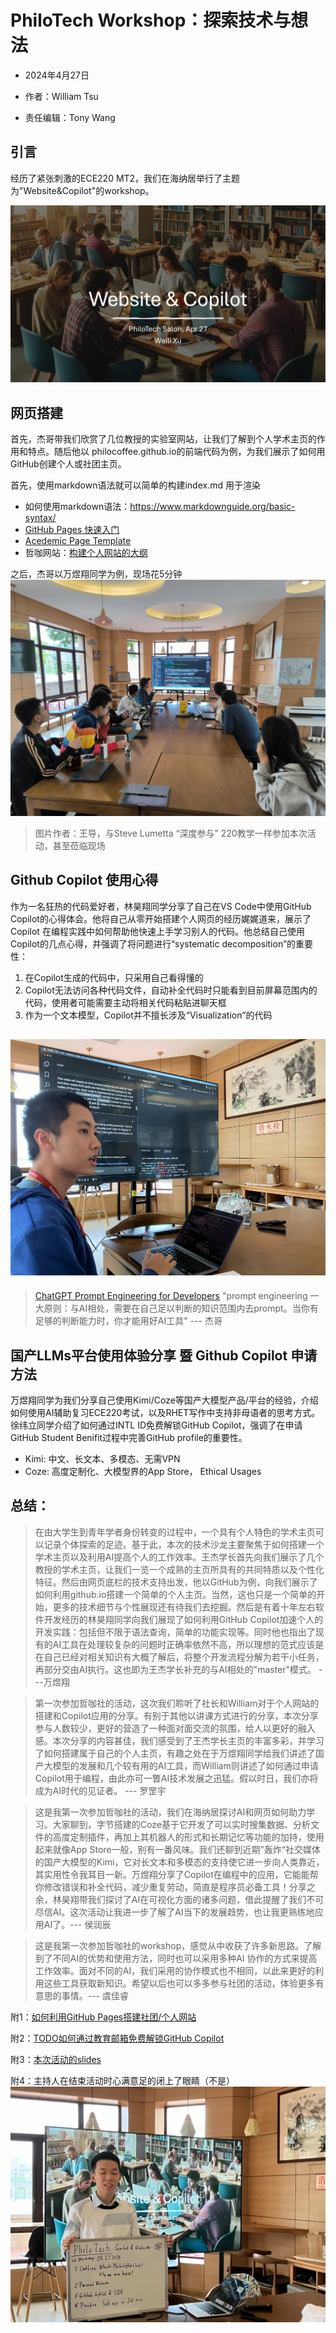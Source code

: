# PhiloTech Workshop：探索技术与想法

- 2024年4月27日

- 作者：William Tsu

- 责任编辑：Tony Wang
## 引言
经历了紧张刺激的ECE220 MT2，我们在海纳居举行了主题为"Website&Copilot"的workshop。

![slide_0th](/tech/2024/0427_PhiloTech_Copilot/blog.assets/slide0.jpeg)
## 网页搭建
首先，杰哥带我们欣赏了几位教授的实验室网站，让我们了解到个人学术主页的作用和特点。随后他以 philocoffee.github.io的前端代码为例，为我们展示了如何用GitHub创建个人或社团主页。

首先，使用markdown语法就可以简单的构建index.md 用于渲染
- 如何使用markdown语法：https://www.markdownguide.org/basic-syntax/
- [GitHub Pages 快速入门](https://docs.github.com/zh/pages/quickstart)
- [Acedemic Page Template](https://academicpages.github.io/)
- 哲咖网站：[构建个人网站的大纲](https://philocoffee.github.io/tech/0807_%E5%A6%82%E4%BD%95%E6%90%AD%E5%BB%BA%E8%87%AA%E5%B7%B1%E7%9A%84%E7%A4%BE%E5%9B%A2%E7%BD%91%E7%AB%99.html)
  
之后，杰哥以万煜翔同学为例，现场花5分钟
![为数不多能看的图片](/tech/2024/0427_PhiloTech_Copilot/blog.assets/salon.jpg)

> 图片作者：王导，与Steve Lumetta “深度参与” 220教学一样参加本次活动，甚至莅临现场

## Github Copilot 使用心得

作为一名狂热的代码爱好者，林昊翔同学分享了自己在VS Code中使用GitHub Copilot的心得体会。他将自己从零开始搭建个人网页的经历娓娓道来，展示了Copilot 在编程实践中如何帮助他快速上手学习别人的代码。他总结自己使用Copilot的几点心得，并强调了将问题进行“systematic decomposition”的重要性：

1. 在Copilot生成的代码中，只采用自己看得懂的
2. Copilot无法访问各种代码文件，自动补全代码时只能看到目前屏幕范围内的代码，使用者可能需要主动将相关代码粘贴进聊天框
3. 作为一个文本模型，Copilot并不擅长涉及“Visualization”的代码

## ![SteveLin](/tech/2024/0427_PhiloTech_Copilot/blog.assets/SteveLin.jpg)

> [ChatGPT Prompt Engineering for Developers](https://www.deeplearning.ai/short-courses/chatgpt-prompt-engineering-for-developers/)
> "prompt engineering 一大原则：与AI相处，需要在自己足以判断的知识范围内去prompt。当你有足够的判断能力时，你才能用好AI工具" --- 杰哥

## 国产LLMs平台使用体验分享 暨 Github Copilot 申请方法

万煜翔同学为我们分享自己使用Kimi/Coze等国产大模型产品/平台的经验，介绍如何使用AI辅助复习ECE220考试，以及RHET写作中支持非母语者的思考方式。徐纬立同学介绍了如何通过INTL ID免费解锁GitHub Copilot，强调了在申请GitHub Student Benifit过程中完善GitHub profile的重要性。

- Kimi: 中文、长文本、多模态、无需VPN
- Coze: 高度定制化、大模型界的App Store， Ethical Usages

## 总结：

> 在由大学生到青年学者身份转变的过程中，一个具有个人特色的学术主页可以记录个体探索的足迹。基于此，本次的技术沙龙主要聚焦于如何搭建一个学术主页以及利用AI提高个人的工作效率。王杰学长首先向我们展示了几个教授的学术主页，让我们一览一个成熟的主页所具有的共同特质以及个性化特征。然后由网页底栏的技术支持出发，他以GitHub为例，向我们展示了如何利用github.io搭建一个简单的个人主页。当然，这也只是一个简单的开始，更多的技术细节与个性展现还有待我们去挖掘。然后是有着十年左右软件开发经历的林昊翔同学向我们展现了如何利用GitHub Copilot加速个人的开发实践：包括但不限于语法查询，简单的功能实现等。同时他也指出了现有的AI工具在处理较复杂的问题时正确率依然不高，所以理想的范式应该是在自己已经对相关知识有大概了解后，将整个开发流程分解为若干小任务，再部分交由AI执行。这也即为王杰学长补充的与AI相处的"master"模式。 ---万煜翔

> 

> 第一次参加哲咖社的活动，这次我们聆听了社长和William对于个人网站的搭建和Copilot应用的分享。有别于其他以讲课方式进行的分享，本次分享参与人数较少，更好的营造了一种面对面交流的氛围，给人以更好的融入感。本次分享的内容甚佳，我们感受到了王杰学长主页的丰富多彩，并学习了如何搭建属于自己的个人主页，有趣之处在于万煜翔同学给我们讲述了国产大模型的发展和几个较有用的AI工具，而William则讲述了如何通过申请Copilot用于编程，由此亦可一瞥AI技术发展之迅猛。假以时日，我们亦将成为AI时代的见证者。 --- 罗罡宇

> 

> 这是我第一次参加哲咖社的活动，我们在海纳居探讨AI和网页如何助力学习。大家聊到，字节搭建的Coze基于它开发了可以实时搜集数据、分析文件的高度定制插件，再加上其机器人的形式和长期记忆等功能的加持，使用起来就像App Store一般，别有一番风味。我们还聊到近期”轰炸“社交媒体的国产大模型的Kimi，它对长文本和多模态的支持使它进一步向人类靠近，其实用性令我耳目一新。万煜翔分享了Copilot在编程中的应用，它能能帮你修改错误和补全代码，减少重复劳动，简直是程序员必备工具！分享之余，林昊翔带我们探讨了AI在可视化方面的诸多问题，借此提醒了我们不可尽信AI。这次活动让我进一步了解了AI当下的发展趋势，也让我更熟练地应用AI了。--- 侯润辰

> 

> 这是我第一次参加哲咖社的workshop，感觉从中收获了许多新思路。了解到了不同AI的优势和使用方法，同时也可以采用多种AI 协作的方式来提高工作效率。面对不同的AI，我们采用的协作模式也不相同，以此来更好的利用这些工具获取新知识。希望以后也可以多多参与社团的活动，体验更多有意思的事情。--- 虞佳睿

附1：[如何利用GitHub Pages搭建社团/个人网站](https://github.com/PhiloCoffee/PhiloCoffee.github.io/blob/main/tech/0807_如何搭建自己的社团网站.md)

附2：[TODO如何通过教育邮箱免费解锁GitHub Copilot](www.google.com)

附3：[本次活动的slides](https://github.com/PhiloCoffee/PhiloCoffee.github.io/blob/main/tech/2024/0427_PhiloTech_Copilot/blog.assets/slides_PhiloTech_Apr27.pdf)

附4：主持人在结束活动时心满意足的闭上了眼睛（不是）
![死不瞑目](/tech/2024/0427_PhiloTech_Copilot/blog.assets/eyes_closed.jpg)
